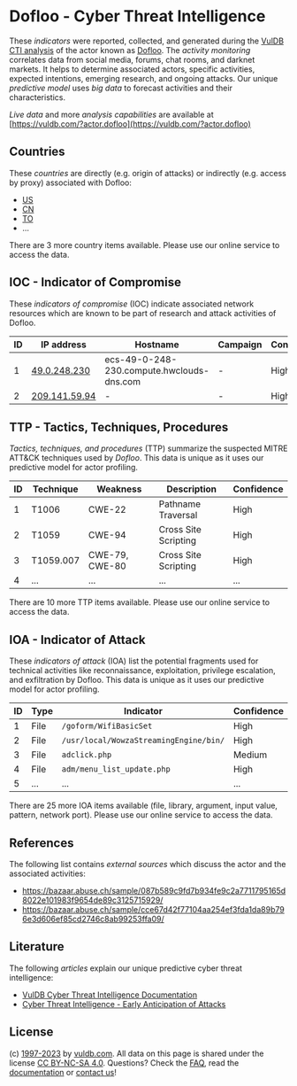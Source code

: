 # Dofloo - Cyber Threat Intelligence

These _indicators_ were reported, collected, and generated during the [VulDB CTI analysis](https://vuldb.com/?kb.cti) of the actor known as [Dofloo](https://vuldb.com/?actor.dofloo). The _activity monitoring_ correlates data from social media, forums, chat rooms, and darknet markets. It helps to determine associated actors, specific activities, expected intentions, emerging research, and ongoing attacks. Our unique _predictive model_ uses _big data_ to forecast activities and their characteristics.

_Live data_ and more _analysis capabilities_ are available at [https://vuldb.com/?actor.dofloo](https://vuldb.com/?actor.dofloo)

## Countries

These _countries_ are directly (e.g. origin of attacks) or indirectly (e.g. access by proxy) associated with Dofloo:

* [US](https://vuldb.com/?country.us)
* [CN](https://vuldb.com/?country.cn)
* [TO](https://vuldb.com/?country.to)
* ...

There are 3 more country items available. Please use our online service to access the data.

## IOC - Indicator of Compromise

These _indicators of compromise_ (IOC) indicate associated network resources which are known to be part of research and attack activities of Dofloo.

ID | IP address | Hostname | Campaign | Confidence
-- | ---------- | -------- | -------- | ----------
1 | [49.0.248.230](https://vuldb.com/?ip.49.0.248.230) | ecs-49-0-248-230.compute.hwclouds-dns.com | - | High
2 | [209.141.59.94](https://vuldb.com/?ip.209.141.59.94) | - | - | High

## TTP - Tactics, Techniques, Procedures

_Tactics, techniques, and procedures_ (TTP) summarize the suspected MITRE ATT&CK techniques used by _Dofloo_. This data is unique as it uses our predictive model for actor profiling.

ID | Technique | Weakness | Description | Confidence
-- | --------- | -------- | ----------- | ----------
1 | T1006 | CWE-22 | Pathname Traversal | High
2 | T1059 | CWE-94 | Cross Site Scripting | High
3 | T1059.007 | CWE-79, CWE-80 | Cross Site Scripting | High
4 | ... | ... | ... | ...

There are 10 more TTP items available. Please use our online service to access the data.

## IOA - Indicator of Attack

These _indicators of attack_ (IOA) list the potential fragments used for technical activities like reconnaissance, exploitation, privilege escalation, and exfiltration by Dofloo. This data is unique as it uses our predictive model for actor profiling.

ID | Type | Indicator | Confidence
-- | ---- | --------- | ----------
1 | File | `/goform/WifiBasicSet` | High
2 | File | `/usr/local/WowzaStreamingEngine/bin/` | High
3 | File | `adclick.php` | Medium
4 | File | `adm/menu_list_update.php` | High
5 | ... | ... | ...

There are 25 more IOA items available (file, library, argument, input value, pattern, network port). Please use our online service to access the data.

## References

The following list contains _external sources_ which discuss the actor and the associated activities:

* https://bazaar.abuse.ch/sample/087b589c9fd7b934fe9c2a7711795165d8022e101983f9654de89c3125715929/
* https://bazaar.abuse.ch/sample/cce67d42f77104aa254ef3fda1da89b796e3d606ef85cd2746c8ab99253ffa09/

## Literature

The following _articles_ explain our unique predictive cyber threat intelligence:

* [VulDB Cyber Threat Intelligence Documentation](https://vuldb.com/?kb.cti)
* [Cyber Threat Intelligence - Early Anticipation of Attacks](https://www.scip.ch/en/?labs.20201022)

## License

(c) [1997-2023](https://vuldb.com/?kb.changelog) by [vuldb.com](https://vuldb.com/?kb.about). All data on this page is shared under the license [CC BY-NC-SA 4.0](https://creativecommons.org/licenses/by-nc-sa/4.0/). Questions? Check the [FAQ](https://vuldb.com/?kb.faq), read the [documentation](https://vuldb.com/?kb) or [contact us](https://vuldb.com/?contact)!
